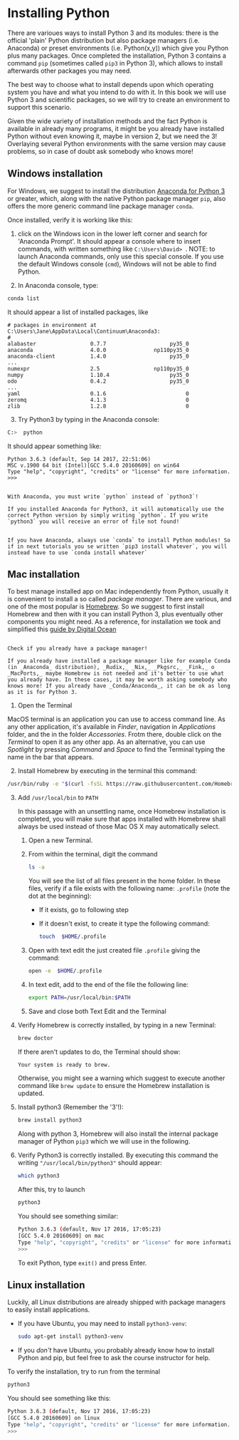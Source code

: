 # Installing Python

There are varioues ways to install Python 3 and its modules: there is the official 'plain' Python distribution but also package managers (i.e. Anaconda) or preset environments (i.e. Python(x,y)) which give you Python plus many packages. Once completed the installation, Python 3 contains a command `pip` (sometimes called `pip3` in Python 3), which allows to install afterwards other packages you may need.

The best way to choose what to install depends upon which operating system you have and what you intend to do with it. In this book we will use Python 3 and scientific packages, so we will try to create an environment to support this scenario.


Given the wide variety of installation methods and the fact Python is available in already many programs, it might be you already have installed Python without even knowing it, maybe in version 2, but we need the 3! Overlaying several Python environments with the same version may cause problems, so in case of doubt ask somebody who knows more!


## Windows installation


For Windows, we suggest to install the distribution [Anaconda for Python 3](https://www.anaconda.com/download/success) or greater, which, along with the native Python package manager `pip`, also offers the  more generic command line package manager `conda`.

Once installed, verify it is working like this:

1. click on the Windows icon in the lower left corner and search for 'Anaconda Prompt'. It should appear a console where to insert commands, with written something like `C:\Users\David> `. NOTE: to launch Anaconda commands, only use this special console. If you use the default Windows console (`cmd`), Windows will not be able to find Python.

2. In Anaconda console, type:

```bash
conda list
```

It should appear a list of installed packages, like

```
# packages in environment at C:\Users\Jane\AppData\Local\Continuum\Anaconda3:
#
alabaster                 0.7.7                    py35_0
anaconda                  4.0.0               np110py35_0
anaconda-client           1.4.0                    py35_0
...
numexpr                   2.5                 np110py35_0
numpy                     1.10.4                   py35_0
odo                       0.4.2                    py35_0
...
yaml                      0.1.6                         0
zeromq                    4.1.3                         0
zlib                      1.2.8                         0

```

3. Try Python3 by typing in the Anaconda console:

```bash
C:>  python
```
It should appear something like:

```
Python 3.6.3 (default, Sep 14 2017, 22:51:06)
MSC v.1900 64 bit (Intel)[GCC 5.4.0 20160609] on win64
Type "help", "copyright", "credits" or "license" for more information.
>>>
```

```{warning}

With Anaconda, you must write `python` instead of `python3`!

If you installed Anaconda for Python3, it will automatically use the correct Python version by simply writing `python`. If you write `python3` you will receive an error of file not found!

```


```{warning}

If you have Anaconda, always use `conda` to install Python modules! So if in next tutorials you se written `pip3 install whatever`, you will instead have to use `conda install whatever`

```

## Mac installation

To best manage installed app on Mac independently from Python, usually it is convenient to install a so called _package manager_. There are various, and one of the most popular is [Homebrew](https://brew.sh/). So we suggest to first install Homebrew and then with it you can install Python 3, plus eventually other components you might need. As a reference, for installation we took and simplified this [guide by Digital Ocean](https://www.digitalocean.com/community/tutorials/how-to-install-python-3-and-set-up-a-local-programming-environment-on-macos)


```{warning}

Check if you already have a package manager!

If you already have installed a package manager like for example Conda (in _Anaconda_ distribution), _Rudix,_ _Nix,_ _Pkgsrc,_ _Fink,_ o _MacPorts,_ maybe Homebrew is not needed and it's better to use what you already have. In these cases, it may be worth asking somebody who knows more! If you already have _Conda/Anaconda_, it can be ok as long as it is for Python 3.

```

1. Open the Terminal

MacOS terminal is an application you can use to access command line. As any other application, it's available in _Finder_, navigation in _Applications_ folder, and the in the folder _Accessories_. Frotm there, double click on the _Terminal_ to open it as any other app. As an alternative, you can use _Spotlight_ by pressing _Command_ and _Space_ to find the Terminal typing the name in the bar that appears.

2. Install Homebrew by executing in the terminal this command:

```bash
/usr/bin/ruby -e "$(curl -fsSL https://raw.githubusercontent.com/Homebrew/install/master/install)"
```


3. Add `/usr/local/bin` to `PATH`

    In this passage with an unsettling name, once Homebrew installation is completed, you will make sure that apps installed with Homebrew shall always be used instead of those Mac OS X may automatically select.

    1. Open a new Terminal.

    2. From within the terminal, digit the command

        ```bash
        ls -a
        ```

        You will see the list of all files present in the home folder. In these files, verify if a file exists with the following name: `.profile` (note the dot at the beginning):

        - If it exists, go to following step
        - If it doesn't exist, to create it type the following command:

            ```bash
            touch  $HOME/.profile
            ```

    3. Open with text edit the just created file `.profile` giving the command:

        ```bash
        open -e  $HOME/.profile
        ```

    4. In text edit, add to the end of the file the following line:

        ```bash
        export PATH=/usr/local/bin:$PATH
        ```

    5. Save and close both Text Edit and the Terminal


4. Verify Homebrew is correctly installed, by typing in a new Terminal:

    ```bash
    brew doctor
    ```

    If there aren't updates to do, the Terminal should show:

    ```bash
    Your system is ready to brew.
    ```

    Otherwise, you might see a warning which suggest to  execute another command like `brew update` to ensure the Homebrew installation is updated.

5. Install python3 (Remember the '3'!):


    ```bash
    brew install python3
    ```

    Along with python 3, Homebrew will also install the internal package manager of Python `pip3` which we will use in the following.

6. Verify Python3 is correctly installed. By executing this command the writing `"/usr/local/bin/python3"` should appear:

    ```bash
    which python3
    ```

    After this, try to launch

    ```bash
    python3
    ```

    You should see something similar:

    ```bash
    Python 3.6.3 (default, Nov 17 2016, 17:05:23)
    [GCC 5.4.0 20160609] on mac
    Type "help", "copyright", "credits" or "license" for more information.
    >>>
    ```

    To exit Python, type `exit()` and press Enter.


## Linux installation

Luckily, all Linux distributions are already shipped with package managers to easily install applications.

- If you have Ubuntu, you may need to install `python3-venv`:
    ```bash
    sudo apt-get install python3-venv
    ```

- If you _don't_ have Ubuntu, you probably already know how to install Python and pip, but feel free to ask the course instructor for help.

To verify the installation, try to run from the terminal

```bash
python3
```

You should see something like this:

```bash
Python 3.6.3 (default, Nov 17 2016, 17:05:23)
[GCC 5.4.0 20160609] on linux
Type "help", "copyright", "credits" or "license" for more information.
>>>
```
